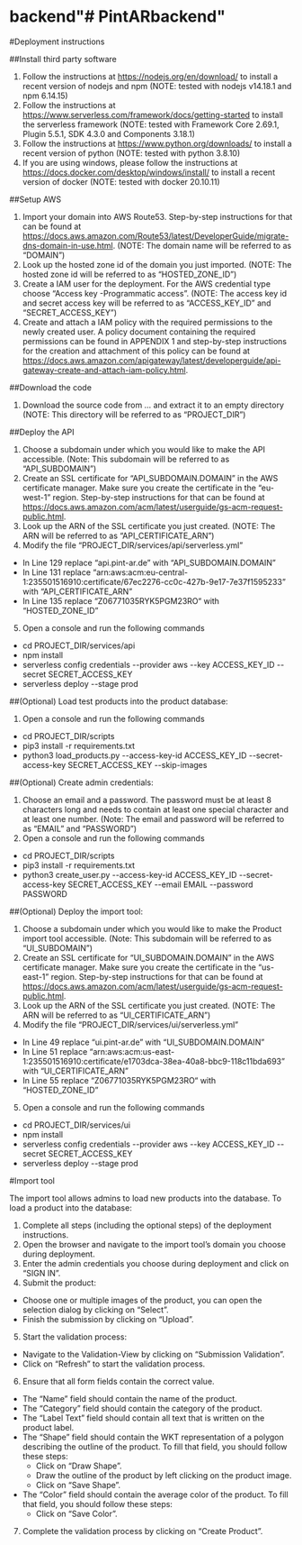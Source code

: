 # backend"# PintARbackend" 

#Deployment instructions

##Install third party software
1. Follow the instructions at https://nodejs.org/en/download/ to install a recent version of nodejs and npm (NOTE: tested with nodejs v14.18.1 and npm 6.14.15)
2. Follow the instructions at https://www.serverless.com/framework/docs/getting-started to install the serverless framework (NOTE: tested with Framework Core 2.69.1, Plugin 5.5.1, SDK 4.3.0 and Components 3.18.1)
3. Follow the instructions at https://www.python.org/downloads/ to install a recent version of python (NOTE: tested with python 3.8.10)
4. If you are using windows, please follow the instructions at https://docs.docker.com/desktop/windows/install/ to install a recent version of docker (NOTE: tested with docker 20.10.11)

##Setup AWS
1. Import your domain into AWS Route53. Step-by-step instructions for that can be found at https://docs.aws.amazon.com/Route53/latest/DeveloperGuide/migrate-dns-domain-in-use.html. (NOTE: The domain name will be referred to as “DOMAIN”)
2. Look up the hosted zone id of the domain you just imported. (NOTE: The hosted zone id will be referred to as “HOSTED_ZONE_ID”)
3. Create a IAM user for the deployment. For the AWS credential type choose “Access key -Programmatic access”. (NOTE: The access key id and secret access key will be referred to as “ACCESS_KEY_ID” and “SECRET_ACCESS_KEY”)
4. Create and attach a IAM policy with the required permissions to the newly created user. A policy document containing the required permissions can be found in APPENDIX 1 and step-by-step instructions for the creation and attachment of this policy can be found at https://docs.aws.amazon.com/apigateway/latest/developerguide/api-gateway-create-and-attach-iam-policy.html.

##Download the code
1. Download the source code from … and extract it to an empty directory (NOTE: This directory will be referred to as “PROJECT_DIR”)

##Deploy the API
1. Choose a subdomain under which you would like to make the API accessible. (Note: This subdomain will be referred to as “API_SUBDOMAIN”)
2. Create an SSL certificate for “API_SUBDOMAIN.DOMAIN” in the AWS certificate manager. Make sure you create the certificate in the “eu-west-1” region. Step-by-step instructions for that can be found at https://docs.aws.amazon.com/acm/latest/userguide/gs-acm-request-public.html. 
3. Look up the ARN of the SSL certificate you just created. (NOTE: The ARN will be referred to as “API_CERTIFICATE_ARN”)
4. Modify the file “PROJECT_DIR/services/api/serverless.yml”
  - In Line 129 replace “api.pint-ar.de” with “API_SUBDOMAIN.DOMAIN”
  -	In Line 131 replace “arn:aws:acm:eu-central-1:235501516910:certificate/67ec2276-cc0c-427b-9e17-7e37f1595233” with “API_CERTIFICATE_ARN”
  - In Line 135 replace “Z06771035RYK5PGM23RO“ with “HOSTED_ZONE_ID”
5. Open a console and run the following commands
  - cd PROJECT_DIR/services/api
  - npm install
  - serverless config credentials --provider aws --key ACCESS_KEY_ID --secret SECRET_ACCESS_KEY
  - serverless deploy --stage prod

##(Optional) Load test products into the product database:
1. Open a console and run the following commands
  - cd PROJECT_DIR/scripts
  - pip3 install -r requirements.txt
  - python3 load_products.py --access-key-id ACCESS_KEY_ID --secret-access-key SECRET_ACCESS_KEY --skip-images

##(Optional) Create admin credentials:
1. Choose an email and a password. The password must be at least 8 characters long and needs to contain at least one special character and at least one number. (Note: The email and password will be referred to as “EMAIL” and “PASSWORD”)
2. Open a console and run the following commands
  - cd PROJECT_DIR/scripts
  - pip3 install -r requirements.txt
  - python3 create_user.py --access-key-id ACCESS_KEY_ID --secret-access-key SECRET_ACCESS_KEY --email EMAIL --password PASSWORD


##(Optional) Deploy the import tool:
1. Choose a subdomain under which you would like to make the Product import tool accessible. (Note: This subdomain will be referred to as “UI_SUBDOMAIN”)
2. Create an SSL certificate for “UI_SUBDOMAIN.DOMAIN” in the AWS certificate manager. Make sure you create the certificate in the “us-east-1” region. Step-by-step instructions for that can be found at https://docs.aws.amazon.com/acm/latest/userguide/gs-acm-request-public.html. 
3. Look up the ARN of the SSL certificate you just created. (NOTE: The ARN will be referred to as “UI_CERTIFICATE_ARN”)
4. Modify the file “PROJECT_DIR/services/ui/serverless.yml”
  - In Line 49 replace “ui.pint-ar.de” with “UI_SUBDOMAIN.DOMAIN”
  - In Line 51 replace “arn:aws:acm:us-east-1:235501516910:certificate/e1703dca-38ea-40a8-bbc9-118c11bda693” with “UI_CERTIFICATE_ARN”
  - In Line 55 replace “Z06771035RYK5PGM23RO“ with “HOSTED_ZONE_ID”
5. Open a console and run the following commands
  - cd PROJECT_DIR/services/ui
  - npm install
  - serverless config credentials --provider aws --key ACCESS_KEY_ID --secret SECRET_ACCESS_KEY
  - serverless deploy --stage prod

#Import tool

The import tool allows admins to load new products into the database. To load a product into the database:

1. Complete all steps (including the optional steps) of the deployment instructions.
2. Open the browser and navigate to the import tool’s domain you choose during deployment.
3. Enter the admin credentials you choose during deployment and click on “SIGN IN”.
4. Submit the product:
  - Choose one or multiple images of the product, you can open the selection dialog by clicking on “Select”.
  - Finish the submission by clicking on “Upload”.
5. Start the validation process:
  - Navigate to the Validation-View by clicking on “Submission Validation”.
  - Click on “Refresh” to start the validation process.
6. Ensure that all form fields contain the correct value.
  - The “Name” field should contain the name of the product.
  - The “Category” field should contain the category of the product.
  - The “Label Text” field should contain all text that is written on the product label.
  - The “Shape” field should contain the WKT representation of a polygon describing the outline of the product. To fill that field, you should follow these steps:
    -	Click on “Draw Shape”.
    - Draw the outline of the product by left clicking on the product image.
    - Click on “Save Shape”.
  - The “Color” field should contain the average color of the product. To fill that field, you should follow these steps:
    - Click on “Save Color”.
7. Complete the validation process by clicking on “Create Product”.
